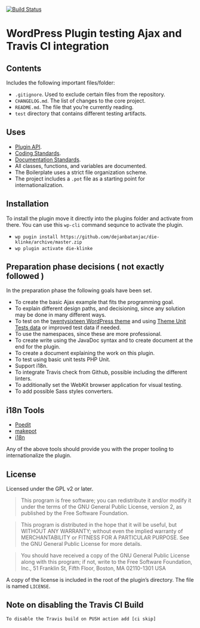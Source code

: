 [![Build Status](https://travis-ci.org/dejanbatanjac/die-klinke.svg?branch=master)](https://travis-ci.org/dejanbatanjac/die-klinke)

# WordPress Plugin testing Ajax and Travis CI integration

## Contents

Includes the following important files/folder:

* `.gitignore`. Used to exclude certain files from the repository.
* `CHANGELOG.md`. The list of changes to the core project.
* `README.md`. The file that you’re currently reading.
* `test` directory that contains different testing artifacts.

## Uses

* [Plugin API](http://codex.wordpress.org/Plugin_API).
* [Coding Standards](http://codex.wordpress.org/WordPress_Coding_Standards).
* [Documentation Standards](https://make.wordpress.org/core/handbook/best-practices/inline-documentation-standards/php/).
* All classes, functions, and variables are documented.
* The Boilerplate uses a strict file organization scheme.
* The project includes a `.pot` file as a starting point for internationalization.

## Installation

To install the plugin move it directly into the plugins folder and activate from there.
You can use this `wp-cli` command sequnce to activate the plugin.
* `wp pugin install https://github.com/dejanbatanjac/die-klinke/archive/master.zip`
* `wp plugin activate die-klinke`

## Preparation phase decisions ( not exactly followed )

In the preparation phase the following goals have been set.

* To create the basic Ajax example that fits the programming goal.
* To explain different design paths, and decisioning, since any solution may be
done in many different ways.
* To test on the [twentysixteen WordPress theme](https://wordpress.org/themes/twentysixteen/) and using [Theme Unit Tests data](https://codex.wordpress.org/Theme_Unit_Test) or improved test data if needed.
* To use the namespaces, since these are more professional.
* To create write using the JavaDoc syntax and to create document at the end for the plugin.
* To create a document explaining the work on this plugin.
* To test using basic unit tests PHP Unit.
* Support i18n.
* To integrate Travis check from Github, possible including the different linters.
* To additionally set the WebKit browser application for visual testing.
* To add possible Sass styles converters.


## i18n Tools

* [Poedit](http://www.poedit.net/)
* [makepot](http://i18n.svn.wordpress.org/tools/trunk/)
* [i18n](https://github.com/grappler/i18n)

Any of the above tools should provide you with the proper tooling to internationalize the plugin.

## License

Licensed under the GPL v2 or later.

> This program is free software; you can redistribute it and/or modify it under the terms of the GNU General Public License, version 2, as published by the Free Software Foundation.

> This program is distributed in the hope that it will be useful, but WITHOUT ANY WARRANTY; without even the implied warranty of MERCHANTABILITY or FITNESS FOR A PARTICULAR PURPOSE. See the GNU General Public License for more details.

> You should have received a copy of the GNU General Public License along with this program; if not, write to the Free Software Foundation, Inc., 51 Franklin St, Fifth Floor, Boston, MA 02110-1301 USA

A copy of the license is included in the root of the plugin’s directory. The file is named `LICENSE`.

## Note on disabling the Travis CI Build

`To disable the Travis build on PUSH action add [ci skip]`
